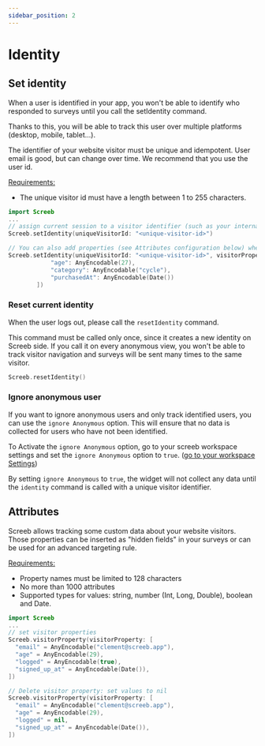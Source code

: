 ```yaml
---
sidebar_position: 2
---
```


# Identity

## Set identity

When a user is identified in your app, you won't be able to identify who responded to surveys until you call the setIdentity command.

Thanks to this, you will be able to track this user over multiple platforms (desktop, mobile, tablet...).

The identifier of your website visitor must be unique and idempotent. User email is good, but can change over time. We recommend that you use the user id.

<u>Requirements:</u>

* The unique visitor id must have a length between 1 to 255 characters.

```swift
import Screeb
...
// assign current session to a visitor identifier (such as your internal user id, an email address...)
Screeb.setIdentity(uniqueVisitorId: "<unique-visitor-id>")

// You can also add properties (see Attributes configuration below) when calling identity command :
Screeb.setIdentity(uniqueVisitorId: "<unique-visitor-id>", visitorProperty: [
            "age": AnyEncodable(27),
            "category": AnyEncodable("cycle"),
            "purchasedAt": AnyEncodable(Date())
        ])
```

### Reset current identity

When the user logs out, please call the `resetIdentity` command.

This command must be called only once, since it creates a new identity on Screeb side. If you call it on every anonymous view, you won't be able to track visitor navigation and surveys will be sent many times to the same visitor.

```swift
Screeb.resetIdentity()
```

### Ignore anonymous user

If you want to ignore anonymous users and only track identified users, you can use the `ignore Anonymous` option. This will ensure that no data is collected for users who have not been identified.

To Activate the `ignore Anonymous` option, go to your screeb workspace settings and set the `ignore Anonymous` option to `true`.
([go to your workspace Settings](https://admin.screeb.app/org/last/settings/behaviour))


By setting `ignore Anonymous` to `true`, the widget will not collect any data until the `identity` command is called with a unique visitor identifier.

## Attributes

Screeb allows tracking some custom data about your website visitors. Those properties can be inserted as "hidden fields" in your surveys or can be used for an advanced targeting rule.

<u>Requirements:</u>

* Property names must be limited to 128 characters
* No more than 1000 attributes
* Supported types for values: string, number (Int, Long, Double), boolean and Date.

```swift
import Screeb
...
// set visitor properties
Screeb.visitorProperty(visitorProperty: [
  "email" = AnyEncodable("clement@screeb.app"),
  "age" = AnyEncodable(29),
  "logged" = AnyEncodable(true),
  "signed_up_at" = AnyEncodable(Date()),
])

// Delete visitor property: set values to nil
Screeb.visitorProperty(visitorProperty: [
  "email" = AnyEncodable("clement@screeb.app"),
  "age" = AnyEncodable(29),
  "logged" = nil,
  "signed_up_at" = AnyEncodable(Date()),
])

```